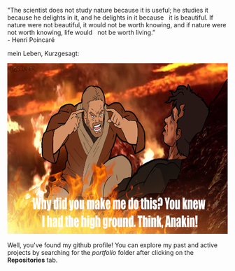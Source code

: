 "The scientist does not study nature because it is useful; he studies it because he delights in it, and he delights in it because &nbsp;
 it is beautiful. If nature were not beautiful, it would not be worth knowing, and if nature were not worth knowing, life would &nbsp; 
 not be worth living.”   
\- Henri Poincaré

mein Leben, Kurzgesagt:

<p align="center">
  <img width="705" height="390" src="https://github.com/yossarians/yossarians/blob/main/think.png">
</p>

Well, you've found my github profile! You can explore my past and active projects by searching for the *portfolio* folder after clicking on the **Repositories** tab.
